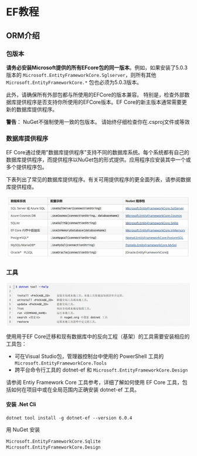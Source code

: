 # EF教程

## ORM介绍

### 包版本

**请务必安装Microsoft提供的所有EFcore包的同一版本**。例如，如果安装了5.0.3版本的 `Microsoft.EntityFrameworkCore.Sglserver`，则所有其他 `Microsoft.EntityFrameworkCore.*` 包也必须为5.0.3版本。

此外，请确保所有外部包都与所使用的EFCore的版本兼容。 特别是，检查外部数据库提供程序是否支持你所使用的EFCore版本。EF Core的新主版本通常需要更新的数据库提供程序。

**警告**： NuGet不强制使用一致的包版本。 请始终仔细检查你在.csproj文件或等效

### 数据库提供程序

EF Core通过使用"数据库提供程序"支持不同的数据库系统。每个系统都有自己的数据库提供程序，而提供程序以NuGet包的形式提供。应用程序应安装其中一个或多个提供程序包。

下表列出了常见的数据库提供程序。有关可用提供程序的更全面列表，请参阅数据库提供程痉。

![image-20230128183133955](img/image-20230128183133955.png)

### 工具

![image-20230128183302911](img/image-20230128183302911.png)

使用用于EF Core迁移和现有数据库中的反向工程（基架）的工具需要安装相应的工具包：

+ 可在Visual Studio包，管理器控制台中使用的 PowerShell 工具的 `Microsoft.EntityFrameworkCore.Tools`
+ 跨平台命令行工具的 dotnet-ef 和 `Microsoft.EntityFrameworkCore.Design`

请参阅 Entiy Framework Core 工具参考，详细了解如何使用 EF Core 工具，包括如何在项目中或在全局范围内正确安装 dotnet-ef 工具。

#### 安装 .Net Cli

```
dotnet tool install -g dotnet-ef --version 6.0.4
```



用 NuGet 安装

```
Microsoft.EntityFrameworkCore.Sqlite
Microsoft.EntityFrameworkCore.Design
```

